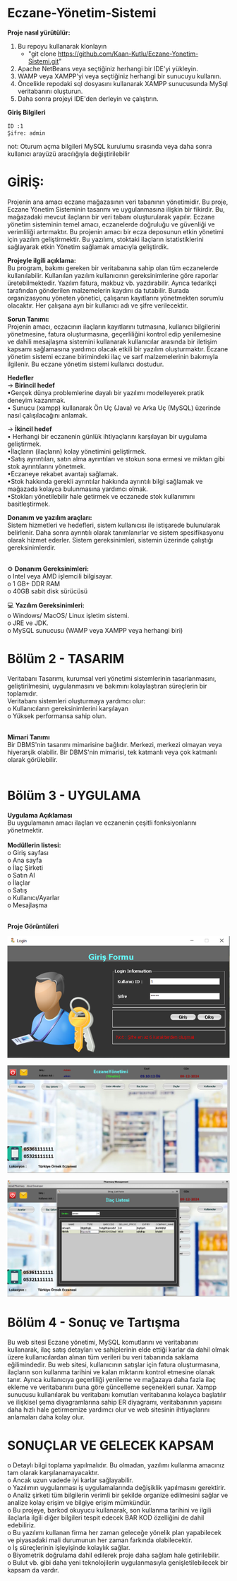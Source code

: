 # **Eczane-Yönetim-Sistemi**

**Proje nasıl yürütülür:**
1. Bu repoyu kullanarak klonlayın 
   - "git clone https://github.com/Kaan-Kutlu/Eczane-Yonetim-Sistemi.git"
2. Apache NetBeans veya seçtiğiniz herhangi bir IDE'yi yükleyin.
3. WAMP veya XAMPP'yi veya seçtiğiniz herhangi bir sunucuyu kullanın.
4. Öncelikle repodaki sql dosyasını kullanarak XAMPP sunucusunda MySql veritabanını oluşturun.
5. Daha sonra projeyi IDE'den derleyin ve çalıştırın. 

**Giriş Bilgileri** <br>
 ```
 ID :1
 Şifre: admin
 ```
 not: Oturum açma bilgileri MySQL kurulumu sırasında veya daha sonra kullanıcı arayüzü aracılığıyla değiştirilebilir
 
# GİRİŞ: <br>
Projenin ana amacı eczane mağazasının veri tabanının yönetimidir. Bu proje, Eczane Yönetim Sisteminin tasarımı ve uygulanmasına ilişkin bir fikirdir. Bu, mağazadaki mevcut ilaçların bir veri tabanı oluşturularak yapılır. Eczane yönetim sisteminin temel amacı, eczanelerde doğruluğu ve güvenliği ve verimliliği artırmaktır. Bu projenin amacı bir ecza deposunun etkin yönetimi için yazılım geliştirmektir. Bu yazılımı, stoktaki ilaçların istatistiklerini sağlayarak etkin Yönetim sağlamak amacıyla geliştirdik. 

**Projeyle ilgili açıklama:** <br>
Bu program, bakımı gereken bir veritabanına sahip olan tüm eczanelerde kullanılabilir. Kullanılan yazılım kullanıcının gereksinimlerine göre raporlar üretebilmektedir. Yazılım fatura, makbuz vb. yazdırabilir. Ayrıca tedarikçi tarafından gönderilen malzemelerin kaydını da tutabilir. Burada organizasyonu yöneten yönetici, çalışanın kayıtlarını yönetmekten sorumlu olacaktır. Her çalışana ayrı bir kullanıcı adı ve şifre verilecektir.

**Sorun Tanımı:**<br>
Projenin amacı, eczacının ilaçların kayıtlarını tutmasına, kullanıcı bilgilerini yönetmesine, fatura oluşturmasına, geçerliliğini kontrol edip yenilemesine ve dahili mesajlaşma sistemini kullanarak kullanıcılar arasında bir iletişim kapsamı sağlamasına yardımcı olacak etkili bir yazılım oluşturmaktır. Eczane yönetim sistemi eczane birimindeki ilaç ve sarf malzemelerinin bakımıyla ilgilenir. Bu eczane yönetim sistemi kullanıcı dostudur.


**Hedefler**<br>
-> **Birincil hedef**<br>
•Gerçek dünya problemlerine dayalı bir yazılımı modelleyerek pratik deneyim kazanmak. <br>
• Sunucu (xampp) kullanarak Ön Uç (Java) ve Arka Uç (MySQL) üzerinde nasıl çalışılacağını anlamak.

-> **İkincil hedef** <br>
• Herhangi bir eczanenin günlük ihtiyaçlarını karşılayan bir uygulama geliştirmek.<br>
•İlaçların (ilaçların) kolay yönetimini geliştirmek. <br>
•Satış ayrıntıları, satın alma ayrıntıları ve stokun sona ermesi ve miktarı gibi stok ayrıntılarını yönetmek.<br>
•Eczaneye rekabet avantajı sağlamak.<br>
•Stok hakkında gerekli ayrıntılar hakkında ayrıntılı bilgi sağlamak ve mağazada kolayca bulunmasına yardımcı olmak. <br>
•Stokları yönetilebilir hale getirmek ve eczanede stok kullanımını basitleştirmek.<br>

**Donanım ve yazılım araçları:**<br>
Sistem hizmetleri ve hedefleri, sistem kullanıcısı ile istişarede bulunularak belirlenir. Daha sonra ayrıntılı olarak tanımlanırlar ve sistem spesifikasyonu olarak hizmet ederler. Sistem gereksinimleri, sistemin üzerinde çalıştığı gereksinimlerdir.<br><br>

⚙️ **Donanım Gereksinimleri:**<br>
o Intel veya AMD işlemcili bilgisayar.<br>
o 1 GB+ DDR RAM<br>
o 40GB sabit disk sürücüsü<br>


💻 **Yazılım Gereksinimleri:**<br>
o Windows/ MacOS/ Linux işletim sistemi.<br>
o JRE ve JDK.<br>
o MySQL sunucusu (WAMP veya XAMPP veya herhangi biri)<br>
# Bölüm 2 - TASARIM<br>
Veritabanı Tasarımı, kurumsal veri yönetimi sistemlerinin tasarlanmasını, geliştirilmesini, uygulanmasını ve bakımını kolaylaştıran süreçlerin bir toplamıdır.<br>
Veritabanı sistemleri oluşturmaya yardımcı olur:<br>
o Kullanıcıların gereksinimlerini karşılayan<br>
o Yüksek performansa sahip olun.<br><br>

**Mimari Tanımı** <br>
Bir DBMS'nin tasarımı mimarisine bağlıdır. Merkezi, merkezi olmayan veya hiyerarşik olabilir. Bir DBMS'nin mimarisi, tek katmanlı veya çok katmanlı olarak görülebilir.<br><br>

# Bölüm 3 - UYGULAMA <br>
**Uygulama Açıklaması**<br>
Bu uygulamanın amacı ilaçları ve eczanenin çeşitli fonksiyonlarını yönetmektir. <br><br>
**Modüllerin listesi:**<br>
o Giriş sayfası<br>
o Ana sayfa<br>
o İlaç Şirketi<br>
o Satın Al<br>
o İlaçlar<br>
o Satış<br>
o Kullanıcı/Ayarlar<br>
o Mesajlaşma<br><br>

**Proje Görüntüleri**

![image1.png](Ekran_Goruntuleri/image1.png)

![image2.png](Ekran_Goruntuleri/image2.png)

![image12.png](Ekran_Goruntuleri/image12.png)

# Bölüm 4 - Sonuç ve Tartışma<br>
Bu web sitesi Eczane yönetimi, MySQL komutlarını ve veritabanını kullanarak, ilaç satış detayları ve sahiplerinin elde ettiği karlar da dahil olmak üzere kullanıcılardan alınan tüm verileri bu veri tabanında saklama eğilimindedir. Bu web sitesi, kullanıcının satışlar için fatura oluşturmasına, ilaçların son kullanma tarihini ve kalan miktarını kontrol etmesine olanak tanır. Ayrıca kullanıcıya geçerliliği yenileme ve mağazaya daha fazla ilaç ekleme ve veritabanını buna göre güncelleme seçenekleri sunar. Xampp sunucusu kullanılarak bu veritabanı komutları veritabanına kolayca başlatılır ve ilişkisel şema diyagramlarına sahip ER diyagramı, veritabanının yapısını daha hızlı hale getirmemize yardımcı olur ve web sitesinin ihtiyaçlarını anlamaları daha kolay olur.<br>


# SONUÇLAR VE GELECEK KAPSAM
o Detaylı bilgi toplama yapılmalıdır. Bu olmadan, yazılımı kullanma amacınız tam olarak karşılanamayacaktır.<br>
o Ancak uzun vadede iyi karlar sağlayabilir.<br>
o Yazılımın uygulanması iş uygulamalarında değişiklik yapılmasını gerektirir.<br>
o Analiz şirketi tüm bilgilerin verimli bir şekilde organize edilmesini sağlar ve analize kolay erişim ve bilgiye erişim mümkündür.<br>
o Bu projeye, barkod okuyucu kullanarak, son kullanma tarihini ve ilgili ilaçlarla ilgili diğer bilgileri tespit edecek BAR KOD özelliğini de dahil edebiliriz.<br>
o Bu yazılımı kullanan firma her zaman geleceğe yönelik plan yapabilecek ve piyasadaki mali durumunun her zaman farkında olabilecektir. <br>
o İş süreçlerinin işleyişinde kolaylık sağlar.<br>
o Biyometrik doğrulama dahil edilerek proje daha sağlam hale getirilebilir.<br>
o Bulut vb. gibi daha yeni teknolojilerin uygulanmasıyla genişletilebilecek bir kapsam da vardır. <br>
 
 
